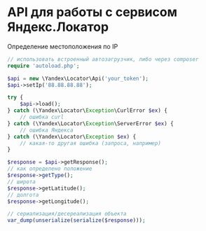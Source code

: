 API для работы с сервисом Яндекс.Локатор
========================================
Определение местоположения по IP

```php
// использовать встроенный автозагрузчик, либо через composer
require 'autoload.php';

$api = new \Yandex\Locator\Api('your_token');
$api->setIp('88.88.88.88');

try {
    $api->load();
} catch (\Yandex\Locator\Exception\CurlError $ex) {
    // ошибка curl
} catch (\Yandex\Locator\Exception\ServerError $ex) {
    // ошибка Яндекса
} catch (\Yandex\Locator\Exception $ex) {
    // какая-то другая ошибка (запроса, например)
}

$response = $api->getResponse();
// как определено положение
$response->getType();
// широта
$response->getLatitude();
// долгота
$response->getLongitude();

// сериализация/десереализация объекта
var_dump(unserialize(serialize($response)));

```